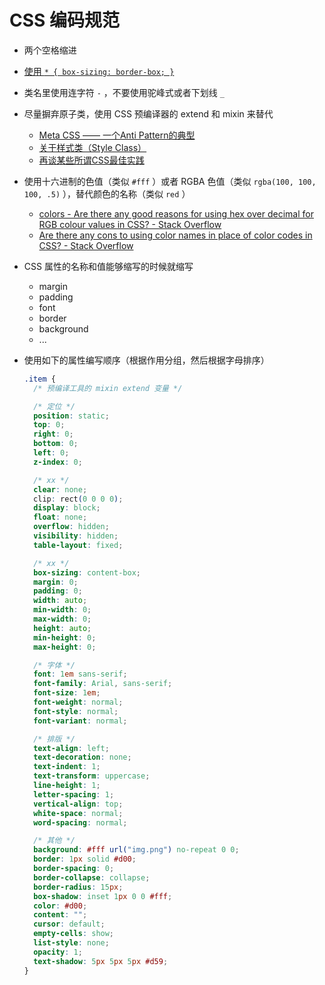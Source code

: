 # CSS 编码规范

* 两个空格缩进

* [使用 `* { box-sizing: border-box; }`](http://paulirish.com/2012/box-sizing-border-box-ftw/)

* 类名里使用连字符 `-` ，不要使用驼峰式或者下划线 `_`

* 尽量摒弃原子类，使用 CSS 预编译器的 extend 和 mixin 来替代
    * [Meta CSS —— 一个Anti Pattern的典型](http://hax.iteye.com/blog/497338)
    * [关于样式类（Style Class）](http://hax.iteye.com/blog/500015)
    * [再谈某些所谓CSS最佳实践](http://hax.iteye.com/blog/849826)

* 使用十六进制的色值（类似 `#fff` ）或者 RGBA 色值（类似 `rgba(100, 100, 100, .5)` ），替代颜色的名称（类似 `red` ）
    * [colors - Are there any good reasons for using hex over decimal for RGB colour values in CSS? - Stack Overflow](http://stackoverflow.com/questions/3230851/are-there-any-cons-to-using-color-names-in-place-of-color-codes-in-css)
    * [Are there any cons to using color names in place of color codes in CSS? - Stack Overflow](http://stackoverflow.com/questions/3230851/are-there-any-cons-to-using-color-names-in-place-of-color-codes-in-css)

* CSS 属性的名称和值能够缩写的时候就缩写
    * margin
    * padding
    * font
    * border
    * background
    * ...

* 使用如下的属性编写顺序（根据作用分组，然后根据字母排序）

    ```css
    .item {
      /* 预编译工具的 mixin extend 变量 */

      /* 定位 */
      position: static;
      top: 0;
      right: 0;
      bottom: 0;
      left: 0;
      z-index: 0;

      /* xx */
      clear: none;
      clip: rect(0 0 0 0);
      display: block;
      float: none;
      overflow: hidden;
      visibility: hidden;
      table-layout: fixed;

      /* xx */
      box-sizing: content-box;
      margin: 0;
      padding: 0;
      width: auto;
      min-width: 0;
      max-width: 0;
      height: auto;
      min-height: 0;
      max-height: 0;

      /* 字体 */
      font: 1em sans-serif;
      font-family: Arial, sans-serif;
      font-size: 1em;
      font-weight: normal;
      font-style: normal;
      font-variant: normal;

      /* 排版 */
      text-align: left;
      text-decoration: none;
      text-indent: 1;
      text-transform: uppercase;
      line-height: 1;
      letter-spacing: 1;
      vertical-align: top;
      white-space: normal;
      word-spacing: normal;

      /* 其他 */
      background: #fff url("img.png") no-repeat 0 0;
      border: 1px solid #d00;
      border-spacing: 0;
      border-collapse: collapse;
      border-radius: 15px;
      box-shadow: inset 1px 0 0 #fff;
      color: #d00;
      content: "";
      cursor: default;
      empty-cells: show;
      list-style: none;
      opacity: 1;
      text-shadow: 5px 5px 5px #d59;
    }
    ```

